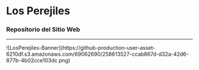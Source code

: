 
<div align=”center”>

# Los Perejiles
### Repositorio del Sitio Web

<hr>
![LosPerejiles-Banner](https://github-production-user-asset-6210df.s3.amazonaws.com/69062690/258613527-ccab867d-d32a-42d6-877b-4b02cce103dc.png)

</div>
